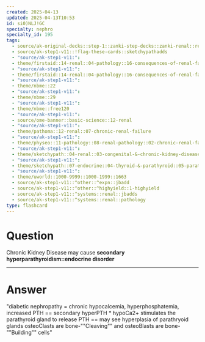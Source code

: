```yaml
---
created: 2025-04-13
updated: 2025-04-13T10:53
id: si0)NLJ!GC
specialty: nephro
specialty_id: 195
tags:
  - source/ak-original-decks::step-1::zanki-step-decks::zanki-renal::renal-pathology
  - source/ak-step1-v11::!flag-these-cards::sketchypathadds
  - "source/ak-step1-v11:": 
  - theme/firstaid::14-renal::04-pathology::16-consequences-of-renal-failure
  - "source/ak-step1-v11:": 
  - theme/firstaid::14-renal::04-pathology::16-consequences-of-renal-failure::secondary-hyperparathyroidism
  - "source/ak-step1-v11:": 
  - theme/nbme::22
  - "source/ak-step1-v11:": 
  - theme/nbme::29
  - "source/ak-step1-v11:": 
  - theme/nbme::free120
  - "source/ak-step1-v11:": 
  - source/ome-banner::basic-science::12-renal
  - "source/ak-step1-v11:": 
  - theme/pathoma::12-renal::07-chronic-renal-failure
  - "source/ak-step1-v11:": 
  - theme/physeo::11-pathology::08-renal-pathology::02-chronic-renal-failure
  - "source/ak-step1-v11:": 
  - theme/sketchypath::04-renal::03-congenital-&-chronic-kidney-disease::02-chronic-kidney-disease-(ckd)
  - "source/ak-step1-v11:": 
  - theme/sketchypath::07-endocrine::04-thyroid-&-parathyroid::05-parathyroid-gland-disorders
  - "source/ak-step1-v11:": 
  - theme/uworld::1000-9999::1000-1999::1663
  - source/ak-step1-v11::^other::^expn::jbadd
  - source/ak-step1-v11::^other::^highyield::1-highyield
  - source/ak-step1-v11::^systems::renal::jbadds
  - source/ak-step1-v11::^systems::renal::pathology
type: flashcard
---
```


# Question
Chronic Kidney Disease may cause **secondary hyperparathyroidism::endocrine disorder**

---

# Answer
"diabetic nephropathy = chronic hypocalcemia, hyperphosphatemia, increased PTH == secondary hyperPTH   * hypoCa2+ stimulates the parathyroid gland to release PTH == may see hyperplasia of parathryoid glands    osteoClasts are bone-""Cleaving"" and osteoBlasts are bone-""Building"" cells"